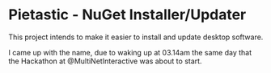 # Pietastic - NuGet Installer/Updater
This project intends to make it easier to install and update desktop software.

I came up with the name, due to waking up at 03.14am the same day that the Hackathon at @MultiNetInteractive was about to start.